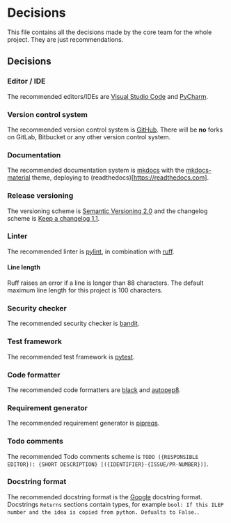# Decisions
This file contains all the decisions made by the core team for the whole project. They are just recommendations.

## Decisions
### Editor / IDE
The recommended editors/IDEs are [Visual Studio Code](https://code.visualstudio.com) and [PyCharm](https://www.jetbrains.com/pycharm/).

### Version control system
The recommended version control system is [GitHub](https://github.com). There will be **no** forks on GitLab, Bitbucket or any other version control system.

### Documentation
The recommended documentation system is [mkdocs](https://mkdocs.org) with the [mkdocs-material](https://squidfunk.github.io/mkdocs-material) theme, deploying to (readthedocs)[https://readthedocs.com].

### Release versioning
The versioning scheme is [Semantic Versioning 2.0](https://semver.org) and the changelog scheme is [Keep a changelog 1.1](https://keepachangelog.com).

### Linter
The recommended linter is [pylint](https://github.com/PyCQA/pylint), in combination with [ruff](https://ruff.rs).

#### Line length
Ruff raises an error if a line is longer than 88 characters. The default maximum line length for this project is 100
characters.

### Security checker
The recommended security checker is [bandit](https://github.com/PyCQA/bandit).

### Test framework
The recommended test framework is [pytest](https://pytest.org).

### Code formatter
The recommended code formatters are [black](https://github.com/psf/black) and [autopep8](https://github.com/hhatto/autopep8). 

### Requirement generator
The recommended requirement generator is [pipreqs](https://github.com/bndr/pipreqs).

### Todo comments
The recommended Todo comments scheme is `TODO ({RESPONSIBLE EDITOR}): {SHORT DESCRIPTION} [({IDENTIFIER}-{ISSUE/PR-NUMBER})]`.

### Docstring format
The recommended docstring format is the [Google](https://google.github.io/styleguide/pyguide.html) docstring format. Docstrings `Returns` sections contain types, for example `bool: If this ILEP number and the idea is copied from python. Defualts to False.`.